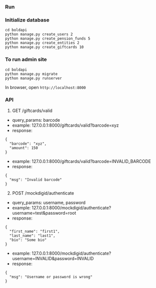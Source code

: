 ### Run

### Initialize database

```
cd boldapi
python manage.py create_users 2
python manage.py create_pension_funds 5
python manage.py create_entities 2
python manage.py create_giftcards 10
```

### To run admin site

```
cd boldapi
python manage.py migrate
python manage.py runserver
```
In browser, open `http://localhost:8000`


### API

1. GET /giftcards/valid
  - query_params: barcode
  - example: 127.0.0.1:8000/giftcards/valid?barcode=xyz
  - response: 
  ```
  {
    "barcode": "xyz",
    "amount": 150
  }
  ```
  
  - example: 127.0.0.1:8000/giftcards/valid?barcode=INVALID_BARCODE
  - response: 
  ```
  {
    "msg": "Invalid barcode"
  }
  ```
  
2. POST /mockdigid/authenticate
  - query_params: username, password
  - example: 127.0.0.1:8000/mockdigid/authenticate?username=test&password=root
  - response: 
  ```
  {
    "first_name": "first1",
    "last_name": "last1",
    "bio": "Some bio"
  }
  ```
  
  - example: 127.0.0.1:8000/mockdigid/authenticate?username=INVALID&password=INVALID
  - response:
  ```
  {
    "msg": "Username or password is wrong"
  }
  ```
